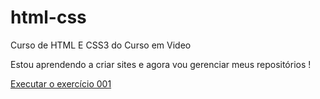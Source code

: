 # html-css
 Curso de HTML E CSS3 do Curso em Video

 Estou aprendendo a criar sites e agora vou gerenciar meus repositórios !

<a href="https://luanroepke.github.io/html-css/Exerc%C3%ADcios/Ex001/index.html"> Executar o exercício 001</a>
